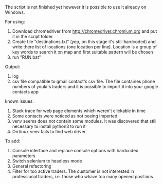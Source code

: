 The script is not finished yet however it is possible to use it already on Windows.

For using:

1) Download chromedriver from http://chromedriver.chromium.org and put it in the script folder.
2) Create file "destinations.txt" (yep, on this stage it's still hardcoded) and write there list of locations (one location per line). Location is a group of key words to search it on map and first suitable pattern will be chosen
3) run "RUN.bat"


Output:
1) log
2) csv file compatible to gmail contact's csv file. The file containes phone numbers of youla's traders and it is possible to import it into your google contacts app

known issues:

1) Stack trace for web page elements which weren't clickable in time
2) Some contacts were noticed as not beeing imported
3) venv seems does not contain some modules. It was discovered that still necessary to install python3 to run it
4) On linux venv fails to find web driver


To add:

1) Console interface and replace console options with hardcoded parameters
2) Switch selenium to headless mode
3) General refactoring
4) Filter for too active traders. The customer is not interested in professional traders, i.e. those who whave too many opened positions
